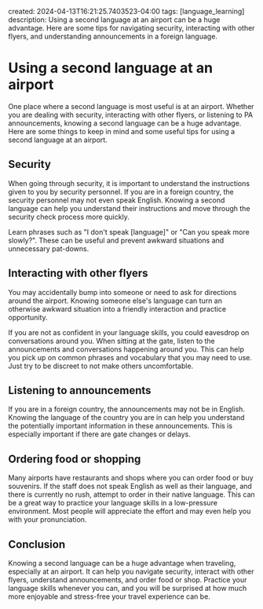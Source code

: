 created: 2024-04-13T16:21:25.7403523-04:00
tags: [language_learning]
description: Using a second language at an airport can be a huge advantage. Here are some tips for navigating security, interacting with other flyers, and understanding announcements in a foreign language.

# Using a second language at an airport

One place where a second language is most useful is at an airport. Whether you are dealing with security, interacting with other flyers, or listening to PA announcements, knowing a second language can be a huge advantage. Here are some things to keep in mind and some useful tips for using a second language at an airport.

## Security

When going through security, it is important to understand the instructions given to you by security personnel. If you are in a foreign country, the security personnel may not even speak English. Knowing a second language can help you understand their instructions and move through the security check process more quickly.

Learn phrases such as "I don't speak [language]" or "Can you speak more slowly?". These can be useful and prevent awkward situations and unnecessary pat-downs.

## Interacting with other flyers

You may accidentally bump into someone or need to ask for directions around the airport. Knowing someone else's language can turn an otherwise awkward situation into a friendly interaction and practice opportunity.

If you are not as confident in your language skills, you could eavesdrop on conversations around you. When sitting at the gate, listen to the announcements and conversations happening around you. This can help you pick up on common phrases and vocabulary that you may need to use. Just try to be discreet to not make others uncomfortable.

## Listening to announcements

If you are in a foreign country, the announcements may not be in English. Knowing the language of the country you are in can help you understand the potentially important information in these announcements. This is especially important if there are gate changes or delays.

## Ordering food or shopping

Many airports have restaurants and shops where you can order food or buy souvenirs. If the staff does not speak English as well as their language, and there is currently no rush, attempt to order in their native language. This can be a great way to practice your language skills in a low-pressure environment. Most people will appreciate the effort and may even help you with your pronunciation.

## Conclusion
Knowing a second language can be a huge advantage when traveling, especially at an airport. It can help you navigate security, interact with other flyers, understand announcements, and order food or shop. Practice your language skills whenever you can, and you will be surprised at how much more enjoyable and stress-free your travel experience can be.
